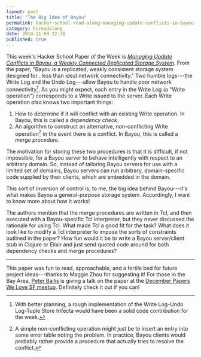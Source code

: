 ```yaml
---
layout: post
title: "The Big Idea of Bayou"
permalink: hacker-school-read-along-managing-update-conflicts-in-bayou
category: hsreadalong
date: 2014-11-09 22:30
published: true
---
```


This week's Hacker School Paper of the Week is [_Managing Update Conflicts in Bayou, a Weakly Connected Replicated Storage System_](https://www.hackerschool.com/blog/53-paper-of-the-week-managing-update-conflicts-in-bayou-a-weakly-connected-replicated-storage-system).
From the paper, "Bayou is a replicated, weakly consistent storage system designed for...less than ideal network connectivity."
Two humble logs---the Write Log and the Undo Log---allow Bayou to handle poor network connectivity[^1].
As you might expect, each entry in the Write Log (a "Write operation") corresponds to a Write issued to the server.
Each Write operation _also_ knows two important things:

1. How to determine if it will conflict with an existing Write operation. In Bayou, this is called a _dependency check_.
2. An algorithm to construct an alternative, non-conflicting Write operation[^2] in the event there is a conflict. In Bayou, this is called a _merge procedure_.

The motivation for storing these two procedures is that it is difficult, if not impossible, for a Bayou server to behave intelligently with respect to an arbitrary domain.
So, instead of tailoring Bayou servers for use with a limited set of domains, Bayou servers can run arbitrary, domain-specific code supplied by their clients, which are embedded in the domain.

This sort of inversion of control is, to me, the big idea behind Bayou---it's what makes Bayou a general-purpose storage system.
Accordingly, I want to know more about how it works!

The authors mention that the merge procedures are written in Tcl, and then executed with a Bayou-specific Tcl interpreter, but they never discussed the rationale for using Tcl.
What made Tcl a good fit for the task?
What does it look like to modify a Tcl interpreter to impose the sorts of constraints outlined in the paper?
How fun would it be to write a Bayou server/client stub in Clojure or Elixir and just send quoted code around for both dependency checks and merge procedures?

---

This paper was fun to read, approachable, and a fertile bed for future project ideas---thanks to Maggie Zhou for suggesting it!
For those in the Bay Area, [Peter Bailis](https://twitter.com/pbailis) is giving a talk on the paper at the [December Papers We Love SF meetup](http://www.meetup.com/papers-we-love-too/events/197678922/).
Definitely check it out if you can!

[^1]: With better planning, a rough implementation of the Write Log-Undo Log-Tuple Store trifecta would have been a solid code contribution for the week.
[^2]: A simple non-conflicting operation might just be to insert an entry into some error table noting the problem. In practice, Bayou clients would probably rather provide a procedure that actually tries to resolve the conflict.
